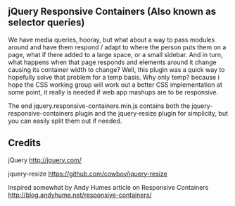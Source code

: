 
jQuery Responsive Containers (Also known as selector queries)
----------------------------------------------------------

We have media queries, hooray, but what about a way to pass modules around and have them respond / adapt to where the person puts them on a page, what if there added to a large space, or a small sidebar. And in turn, what happens when that page responds and elements around it change causing its container width to change?
Well, this plugin was a quick way to hopefully solve that problem for a temp basis.
Why only temp? because i hope the CSS working group will work out a better CSS implementation at some point, it really is needed if web app mashups are to be responsive.

The end jquery.responsive-containers.min.js contains both the jquery-responsive-containers plugin and the jquery-resize plugin for simplicity, but you can easily split them out if needed.


Credits
---------

jQuery
http://jquery.com/

jquery-resize
https://github.com/cowboy/jquery-resize

Inspired somewhat by Andy Humes article on Responsive Containers
http://blog.andyhume.net/responsive-containers/

